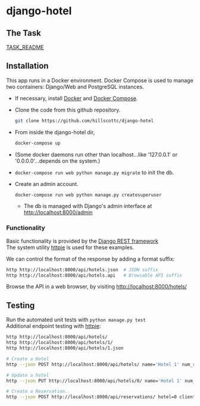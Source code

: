 # django-hotel

## The Task
  [TASK_README](TASK_README.md)


## Installation
This app runs in a Docker environment. Docker Compose is used to manage two containers: Django/Web and PostgreSQL instances.

- If necessary, install <a href="https://docs.docker.com/install/">Docker</a> and <a href="https://docs.docker.com/compose/install/#install-compose">Docker Compose</a>.
- Clone the code from this github repository.
    ```bash
    git clone https://github.com/hillscottc/django-hotel
    ``` 
- From inside the django-hotel dir, 
    ```bash
    docker-compose up
    ```
- (Some docker daemons run other than localhost...like '127.0.0.1' or '0.0.0.0'...depends on the system.)

- `docker-compose run web python manage.py migrate` to init the db.

- Create an admin account.
    ```bash
    docker-compose run web python manage.py createsuperuser
    ```

    - The db is managed with Django's admin interface at <http://localhost:8000/admin>  

### Functionality
Basic functionality is provided by the [Django REST framework](http://www.django-rest-framework.org/)  
The system utility [httpie](https://github.com/jakubroztocil/httpie#installation) is used for these examples.

We can control the format of the response by adding a format suffix:
```bash
http http://localhost:8000/api/hotels.json  # JSON suffix
http http://localhost:8000/api/hotels.api   # Browsable API suffix
```

Browse the API in a web browser, by visiting <http://localhost:8000/hotels/>


## Testing
Run the automated unit tests with `python manage.py test`  
Additional endpoint testing with [httpie](https://github.com/jakubroztocil/httpie#installation):
```bash
http http://localhost:8000/api/hotels/
http http://localhost:8000/api/hotels/1/
http http://localhost:8000/api/hotels/1.json

# Create a Hotel
http --json POST http://localhost:8000/api/hotels/ name='Hotel 1' num_rooms=10 res_buffer=2

# Update a hotel
http --json PUT http://localhost:8000/api/hotels/0/ name='Hotel 1' num_rooms=5 res_buffer=1

# Create a Reservation. 
http --json POST http://localhost:8000/api/reservations/ hotel=0 client_name='Jackson' start_date='2020-02-05' end_date='2020-02-06'

```
